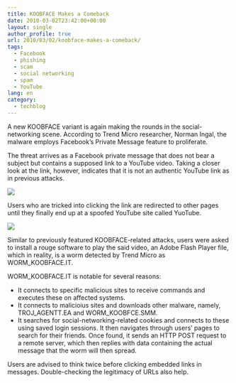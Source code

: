 ```yaml
---
title: KOOBFACE Makes a Comeback
date: 2010-03-02T23:42:00+00:00
layout: single
author_profile: true
url: 2010/03/02/koobface-makes-a-comeback/
tags:
  - Facebook
  - phishing
  - scam
  - social networking
  - spam
  - YouTube
lang: en
category: 
  - techblog
---
```

A new KOOBFACE variant is again making the rounds in the social-networking scene. According to Trend Micro researcher, Norman Ingal, the malware employs Facebook’s Private Message feature to proliferate.

The threat arrives as a Facebook private message that does not bear a subject but contains a supposed link to a YouTube video. Taking a closer look at the link, however, indicates that it is not an authentic YouTube link as in previous attacks.

[![](http://4.bp.blogspot.com/_vaUVXcmC3OI/S42aD59p8kI/AAAAAAAABGs/V-jpg4FimI8/s640/022510_KOOBFACEPM1.gif)](http://4.bp.blogspot.com/_vaUVXcmC3OI/S42aD59p8kI/AAAAAAAABGs/V-jpg4FimI8/s1600-h/022510_KOOBFACEPM1.gif)

Users who are tricked into clicking the link are redirected to other pages until they finally end up at a spoofed YouTube site called YuoTube.

[![](http://1.bp.blogspot.com/_vaUVXcmC3OI/S42aFfEIu4I/AAAAAAAABG0/rtvVj7l6hNA/s640/022510_KOOBFACEPM2.gif)](http://1.bp.blogspot.com/_vaUVXcmC3OI/S42aFfEIu4I/AAAAAAAABG0/rtvVj7l6hNA/s1600-h/022510_KOOBFACEPM2.gif)

Similar to previously featured KOOBFACE-related attacks, users were asked to install a rouge software to play the said video, an Adobe Flash Player file, which in reality, is a worm detected by Trend Micro as WORM_KOOBFACE.IT.

WORM_KOOBFACE.IT is notable for several reasons:

  * It connects to specific malicious sites to receive commands and executes these on affected systems.
  * It connects to malicioius sites and downloads other malware, namely, TROJ\_AGENTT.EA and WORM\_KOOBFCE.SMM.
  * It searches for social-networking-related cookies and connects to these using saved login sessions. It then navigates through users’ pages to search for their friends. Once found, it sends an HTTP POST request to a remote server, which then replies with data containing the actual message that the worm will then spread.

Users are advised to think twice before clicking embedded links in messages. Double-checking the legitimacy of URLs also help.
